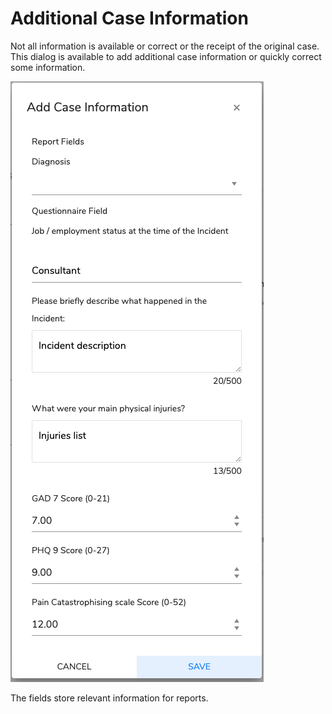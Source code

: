 # Additional Case Information

Not all information is available or correct or the receipt of the original case. This dialog is available to add additional case information or quickly correct some information.

![](../../.gitbook/assets/screenshot-2020-03-21-at-22.06.12.png)

The fields store relevant information for reports.

